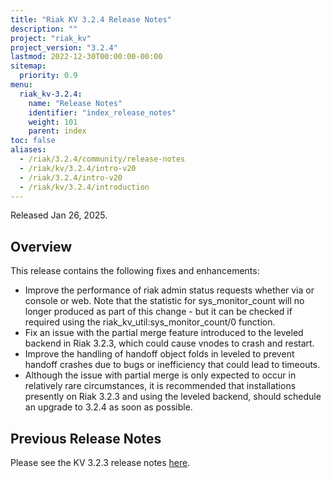 ```yaml
---
title: "Riak KV 3.2.4 Release Notes"
description: ""
project: "riak_kv"
project_version: "3.2.4"
lastmod: 2022-12-30T00:00:00-00:00
sitemap:
  priority: 0.9
menu:
  riak_kv-3.2.4:
    name: "Release Notes"
    identifier: "index_release_notes"
    weight: 101
    parent: index
toc: false
aliases:
  - /riak/3.2.4/community/release-notes
  - /riak/kv/3.2.4/intro-v20
  - /riak/3.2.4/intro-v20
  - /riak/kv/3.2.4/introduction
---
```


Released Jan 26, 2025.

## Overview

This release contains the following fixes and enhancements:

* Improve the performance of riak admin status requests whether via or console or web. Note that the statistic for sys_monitor_count will no longer produced as part of this change - but it can be checked if required using the riak_kv_util:sys_monitor_count/0 function.
* Fix an issue with the partial merge feature introduced to the leveled backend in Riak 3.2.3, which could cause vnodes to crash and restart.
* Improve the handling of handoff object folds in leveled to prevent handoff crashes due to bugs or inefficiency that could lead to timeouts.
* Although the issue with partial merge is only expected to occur in relatively rare circumstances, it is recommended that installations presently on Riak 3.2.3 and using the leveled backend, should schedule an upgrade to 3.2.4 as soon as possible.


## Previous Release Notes

Please see the KV 3.2.3 release notes [here]({{<baseurl>}}riak/kv/3.2.3/release-notes/).

